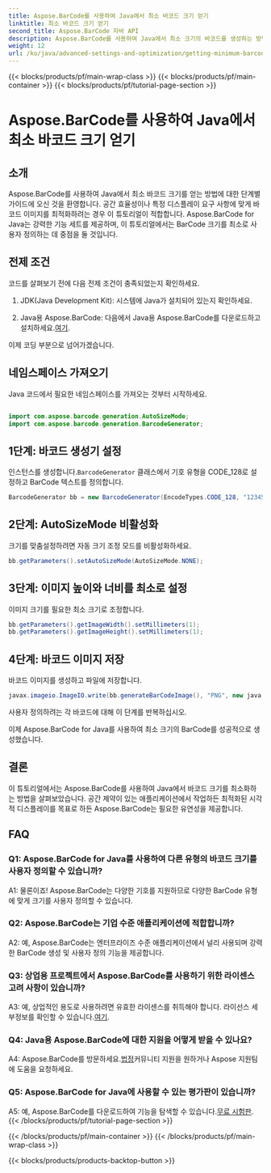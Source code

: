 ```yaml
---
title: Aspose.BarCode를 사용하여 Java에서 최소 바코드 크기 얻기
linktitle: 최소 바코드 크기 얻기
second_title: Aspose.BarCode 자바 API
description: Aspose.BarCode를 사용하여 Java에서 최소 크기의 바코드를 생성하는 방법을 알아보세요. 효율적이고 공간 최적화된 바코드 생성을 위한 단계별 가이드를 따르세요.
weight: 12
url: /ko/java/advanced-settings-and-optimization/getting-minimum-barcode-size/
---
```


{{< blocks/products/pf/main-wrap-class >}}
{{< blocks/products/pf/main-container >}}
{{< blocks/products/pf/tutorial-page-section >}}

# Aspose.BarCode를 사용하여 Java에서 최소 바코드 크기 얻기

## 소개

Aspose.BarCode를 사용하여 Java에서 최소 바코드 크기를 얻는 방법에 대한 단계별 가이드에 오신 것을 환영합니다. 공간 효율성이나 특정 디스플레이 요구 사항에 맞게 바코드 이미지를 최적화하려는 경우 이 튜토리얼이 적합합니다. Aspose.BarCode for Java는 강력한 기능 세트를 제공하며, 이 튜토리얼에서는 BarCode 크기를 최소로 사용자 정의하는 데 중점을 둘 것입니다.

## 전제 조건

코드를 살펴보기 전에 다음 전제 조건이 충족되었는지 확인하세요.

1. JDK(Java Development Kit): 시스템에 Java가 설치되어 있는지 확인하세요.

2.  Java용 Aspose.BarCode: 다음에서 Java용 Aspose.BarCode를 다운로드하고 설치하세요.[여기](https://releases.aspose.com/barcode/java/).

이제 코딩 부분으로 넘어가겠습니다.

## 네임스페이스 가져오기

Java 코드에서 필요한 네임스페이스를 가져오는 것부터 시작하세요.

```java

import com.aspose.barcode.generation.AutoSizeMode;
import com.aspose.barcode.generation.BarcodeGenerator;
```

## 1단계: 바코드 생성기 설정

 인스턴스를 생성합니다.`BarcodeGenerator` 클래스에서 기호 유형을 CODE_128로 설정하고 BarCode 텍스트를 정의합니다.

```java
BarcodeGenerator bb = new BarcodeGenerator(EncodeTypes.CODE_128, "1234567");
```

## 2단계: AutoSizeMode 비활성화

크기를 맞춤설정하려면 자동 크기 조정 모드를 비활성화하세요.

```java
bb.getParameters().setAutoSizeMode(AutoSizeMode.NONE);
```

## 3단계: 이미지 높이와 너비를 최소로 설정

이미지 크기를 필요한 최소 크기로 조정합니다.

```java
bb.getParameters().getImageWidth().setMillimeters(1);
bb.getParameters().getImageHeight().setMillimeters(1);
```

## 4단계: 바코드 이미지 저장

바코드 이미지를 생성하고 파일에 저장합니다.

```java
javax.imageio.ImageIO.write(bb.generateBarCodeImage(), "PNG", new java.io.File(dataDir + "minimumresult.png"));
```

사용자 정의하려는 각 바코드에 대해 이 단계를 반복하십시오.

이제 Aspose.BarCode for Java를 사용하여 최소 크기의 BarCode를 성공적으로 생성했습니다.

## 결론

이 튜토리얼에서는 Aspose.BarCode를 사용하여 Java에서 바코드 크기를 최소화하는 방법을 살펴보았습니다. 공간 제약이 있는 애플리케이션에서 작업하든 최적화된 시각적 디스플레이를 목표로 하든 Aspose.BarCode는 필요한 유연성을 제공합니다.

## FAQ

### Q1: Aspose.BarCode for Java를 사용하여 다른 유형의 바코드 크기를 사용자 정의할 수 있습니까?

A1: 물론이죠! Aspose.BarCode는 다양한 기호를 지원하므로 다양한 BarCode 유형에 맞게 크기를 사용자 정의할 수 있습니다.

### Q2: Aspose.BarCode는 기업 수준 애플리케이션에 적합합니까?

A2: 예, Aspose.BarCode는 엔터프라이즈 수준 애플리케이션에서 널리 사용되며 강력한 BarCode 생성 및 사용자 정의 기능을 제공합니다.

### Q3: 상업용 프로젝트에서 Aspose.BarCode를 사용하기 위한 라이센스 고려 사항이 있습니까?

 A3: 예, 상업적인 용도로 사용하려면 유효한 라이센스를 취득해야 합니다. 라이선스 세부정보를 확인할 수 있습니다.[여기](https://purchase.aspose.com/buy).

### Q4: Java용 Aspose.BarCode에 대한 지원을 어떻게 받을 수 있나요?

 A4: Aspose.BarCode를 방문하세요.[법정](https://forum.aspose.com/c/barcode/13)커뮤니티 지원을 원하거나 Aspose 지원팀에 도움을 요청하세요.

### Q5: Aspose.BarCode for Java에 사용할 수 있는 평가판이 있습니까?

 A5: 예, Aspose.BarCode를 다운로드하여 기능을 탐색할 수 있습니다.[무료 시험판](https://releases.aspose.com/).
{{< /blocks/products/pf/tutorial-page-section >}}

{{< /blocks/products/pf/main-container >}}
{{< /blocks/products/pf/main-wrap-class >}}

{{< blocks/products/products-backtop-button >}}
